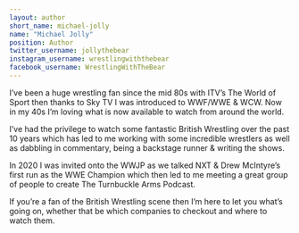 ```yaml
---
layout: author
short_name: michael-jolly
name: "Michael Jolly"
position: Author
twitter_username: jollythebear
instagram_username: wrestlingwiththebear
facebook_username: WrestlingWithTheBear
---
```

I’ve been a huge wrestling fan since the mid 80s with ITV’s The World of Sport then thanks to Sky TV I was introduced to WWF/WWE & WCW. Now in my 40s I’m loving what is now available to watch from around the world.

I’ve had the privilege to watch some fantastic British Wrestling over the past 10 years which has led to me working with some incredible wrestlers as well as dabbling in commentary, being a backstage runner & writing the shows.

In 2020 I was invited onto the WWJP as we talked NXT & Drew McIntyre’s first run as the WWE Champion which then led to me meeting a great group of people to create The Turnbuckle Arms Podcast.

If you’re a fan of the British Wrestling scene then I’m here to let you what’s going on, whether that be which companies to checkout and where to watch them.
